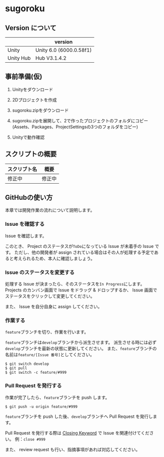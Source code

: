 # sugoroku

## Version について

| | version |
| ---- | ---- |
| Unity | Unity 6.0 (6000.0.58f1) |
| Unity Hub | Hub V3.1.4.2|

## 事前準備(仮)

1. Unityをダウンロード

2. 2Dプロジェクトを作成

3. sugoroku.zipをダウンロード

4. sugoroku.zipを展開して、2で作ったプロジェクトのフォルダにコピー
    (Assets、Packages、ProjectSettingsの3つのフォルダをコピー)

5. Unityで動作確認

## スクリプトの概要

| スクリブト名 | 概要 |
| ---- | ---- |
| 修正中 | 修正中 |

## GitHubの使い方

本章では開発作業の流れについて説明します。

### Issue を確認する

Issue を確認します。

このとき、 Project のステータスが`ToDo`になっている Issue が未着手の Issue です。
ただし、他の開発者が assign されている場合はその人が処理する予定であると考えられるため、本人に確認しましょう。

### Issue のステータスを変更する

処理する Issue が決まったら、そのステータスを`In Progress`にします。
Projects のカンバン画面で Issue をドラッグ & ドロップするか、 Issue 画面でステータスをクリックして変更してください。

また、 Issue を自分自身に assign してください。

### 作業する

`feature`ブランチを切り、作業を行います。

`feature`ブランチは`develop`ブランチから派生させます。
派生させる時には必ず`develop`ブランチを最新の状態に更新してください。
また、`feature`ブランチの名前は`feature/[Issue 番号]`としてください。

```
$ git switch develop
$ git pull
$ git switch -c feature/#999
```

### Pull Request を発行する

作業が完了したら、`feature`ブランチを push します。

```
$ git push -u origin feature/#999
```

`feature`ブランチを push した後、`develop`ブランチへ Pull Request を発行します。

Pull Request を発行する際は [Closing Keyword](https://docs.github.com/ja/issues/tracking-your-work-with-issues/linking-a-pull-request-to-an-issue) で Issue を関連付けてください。
例：`close #999`

また、 review request も行い、指摘事項があれば対応してください。
